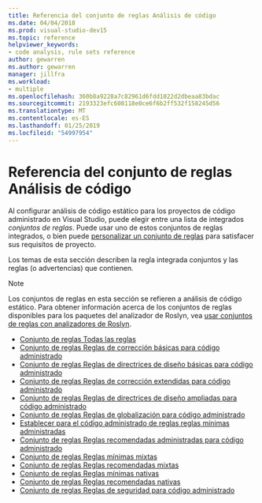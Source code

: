 ```yaml
---
title: Referencia del conjunto de reglas Análisis de código
ms.date: 04/04/2018
ms.prod: visual-studio-dev15
ms.topic: reference
helpviewer_keywords:
- code analysis, rule sets reference
author: gewarren
ms.author: gewarren
manager: jillfra
ms.workload:
- multiple
ms.openlocfilehash: 360b8a9228a7c82961d6fdd1022d2dbeaa83bdac
ms.sourcegitcommit: 2193323efc608118e0ce6f6b2ff532f158245d56
ms.translationtype: MT
ms.contentlocale: es-ES
ms.lasthandoff: 01/25/2019
ms.locfileid: "54997954"
---
```

# <a name="code-analysis-rule-set-reference"></a>Referencia del conjunto de reglas Análisis de código

Al configurar análisis de código estático para los proyectos de código administrado en Visual Studio, puede elegir entre una lista de integrados *conjuntos de reglas*. Puede usar uno de estos conjuntos de reglas integrados, o bien puede [personalizar un conjunto de reglas](../code-quality/how-to-create-a-custom-rule-set.md) para satisfacer sus requisitos de proyecto.

Los temas de esta sección describen la regla integrada conjuntos y las reglas (o advertencias) que contienen.

> [!NOTE]
> Los conjuntos de reglas en esta sección se refieren a análisis de código estático. Para obtener información acerca de los conjuntos de reglas disponibles para los paquetes del analizador de Roslyn, vea [usar conjuntos de reglas con analizadores de Roslyn](analyzer-rule-sets.md).

- [Conjunto de reglas Todas las reglas](all-rules-rule-set.md)
- [Conjunto de reglas Reglas de corrección básicas para código administrado](basic-correctness-rules-rule-set-for-managed-code.md)
- [Conjunto de reglas Reglas de directrices de diseño básicas para código administrado](basic-design-guideline-rules-rule-set-for-managed-code.md)
- [Conjunto de reglas Reglas de corrección extendidas para código administrado](extended-correctness-rules-rule-set-for-managed-code.md)
- [Conjunto de reglas Reglas de directrices de diseño ampliadas para código administrado](extended-design-guidelines-rules-rule-set-for-managed-code.md)
- [Conjunto de reglas Reglas de globalización para código administrado](globalization-rules-rule-set-for-managed-code.md)
- [Establecer para el código administrado de reglas reglas mínimas administradas](managed-minimum-rules-rule-set-for-managed-code.md)
- [Conjunto de reglas Reglas recomendadas administradas para código administrado](managed-recommended-rules-rule-set-for-managed-code.md)
- [Conjunto de reglas Reglas mínimas mixtas](mixed-minimum-rules-rule-set.md)
- [Conjunto de reglas Reglas recomendadas mixtas](mixed-recommended-rules-rule-set.md)
- [Conjunto de reglas Reglas mínimas nativas](native-minimum-rules-rule-set.md)
- [Conjunto de reglas Reglas recomendadas nativas](native-recommended-rules-rule-set.md)
- [Conjunto de reglas Reglas de seguridad para código administrado](security-rules-rule-set-for-managed-code.md)
